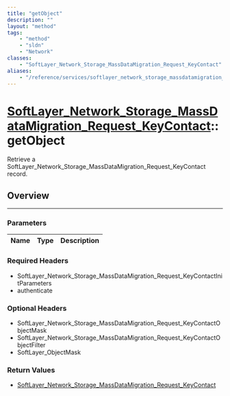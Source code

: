 ```yaml
---
title: "getObject"
description: ""
layout: "method"
tags:
    - "method"
    - "sldn"
    - "Network"
classes:
    - "SoftLayer_Network_Storage_MassDataMigration_Request_KeyContact"
aliases:
    - "/reference/services/softlayer_network_storage_massdatamigration_request_keycontact/getObject"
---
```

# [SoftLayer_Network_Storage_MassDataMigration_Request_KeyContact](/reference/services/SoftLayer_Network_Storage_MassDataMigration_Request_KeyContact)::getObject


Retrieve a SoftLayer_Network_Storage_MassDataMigration_Request_KeyContact record.


## Overview 


-----

### Parameters 
|Name | Type | Description |
| --- | --- | --- |


### Required Headers
* SoftLayer_Network_Storage_MassDataMigration_Request_KeyContactInitParameters
* authenticate


### Optional Headers
* SoftLayer_Network_Storage_MassDataMigration_Request_KeyContactObjectMask
* SoftLayer_Network_Storage_MassDataMigration_Request_KeyContactObjectFilter
* SoftLayer_ObjectMask

### Return Values
* <a href='/reference/datatypes/SoftLayer_Network_Storage_MassDataMigration_Request_KeyContact'>SoftLayer_Network_Storage_MassDataMigration_Request_KeyContact </a>




